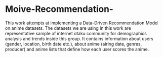 # Moive-Recommendation-

This work attempts at implementing a Data-Driven Recommendation Model on anime datasets. The datasets we are using in this work are representative sample of internet otaku community for demographics analysis and trends inside this group. It contains information about users (gender, location, birth date etc.), about anime (airing date, genres, producer) and anime lists that define how each user scores the anime. 

